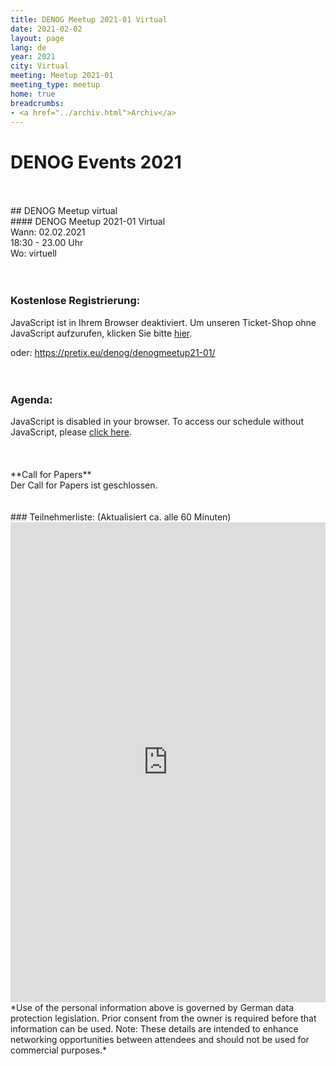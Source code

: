 ```yaml
---
title: DENOG Meetup 2021-01 Virtual
date: 2021-02-02
layout: page
lang: de
year: 2021
city: Virtual
meeting: Meetup 2021-01
meeting_type: meetup
home: true
breadcrumbs:
- <a href="../archiv.html">Archiv</a>
---
```


# DENOG Events 2021
<br>
<br>
## DENOG Meetup virtual
<br>
#### DENOG Meetup 2021-01 Virtual<br>
Wann: 02.02.2021<br>
18:30 - 23.00 Uhr<br>
Wo: virtuell<br>
<br>
<br>

### Kostenlose Registrierung: 

<pretix-widget event="https://pretix.eu/denog/denogmeetup21-01/"></pretix-widget>
<noscript>
   <div class="pretix-widget">
        <div class="pretix-widget-info-message">
            JavaScript ist in Ihrem Browser deaktiviert. Um unseren Ticket-Shop ohne JavaScript aufzurufen, klicken Sie bitte <a target="_blank" rel="noopener" href="https://pretix.eu/denog/denogmeetup21-01/">hier</a>.
        </div>
    </div>
</noscript>

oder: <a href='https://pretix.eu/denog/denogmeetup21-01/' target='_new'>https://pretix.eu/denog/denogmeetup21-01/</a>
<br>
<br>
<br>

### Agenda: 

<pretalx-schedule event-url="https://pretalx.denog.de/meetup-2021-01/" locale="de" format="list" style="--pretalx-clr-primary: #3aa57c"></pretalx-schedule>
<noscript>
   <div class="pretalx-widget">
        <div class="pretalx-widget-info-message">
            JavaScript is disabled in your browser. To access our schedule without JavaScript,
            please <a target="_blank" href="https://pretalx.denog.de/meetup-2021-01/schedule/">click here</a>.
        </div>
    </div>
</noscript>
<br>
<br>
<br>
**Call for Papers**<br>
Der Call for Papers ist geschlossen.
<br>
<br>
<br>
### Teilnehmerliste:
(Aktualisiert ca. alle 60 Minuten)<br>
<iframe src="https://www.denog.de/pretix-attendeelist/" width="100%" height="768" frameborder="0" scrolling="yes" marginheight="0" marginwidth="0" name="Attendeelist" title="DENOG12 Attendees">
  <!-- Textalternativen werden nicht unterstützt -->
</iframe>
<br>
*Use of the personal information above is governed by German data protection legislation. Prior consent from the owner is required before that information can be used. Note: These details are intended to enhance networking opportunities between attendees and should not be used for commercial purposes.*

